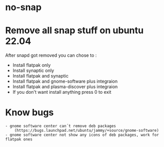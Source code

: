 # no-snap

# Remove all snap stuff on ubuntu 22.04

After snapd got removed you can chose to :

   - Install flatpak only
   - Install synaptic only
   - Install flatpak and synaptic
   - Install flatpak and gnome-software plus integraion
   - Install flatpak and plasma-discover plus integraion
   - If you don't want install anything press 0 to exit

# Know bugs

    - gnome software center can´t remove deb packages 
        (https://bugs.launchpad.net/ubuntu/jammy/+source/gnome-software)     
    - gnome software center not show any icons of deb packages, work for flatpak ones
